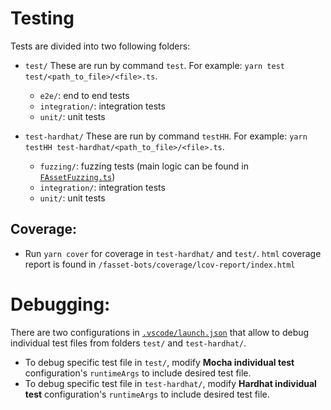 # Testing

Tests are divided into two following folders:

-   `test/` These are run by command `test`.
    For example: `yarn test test/<path_to_file>/<file>.ts`. 
    - `e2e/`: end to end tests 
    - `integration/`: integration tests 
    - `unit/`: unit tests

-   `test-hardhat/` These are run by command `testHH`.
    For example: `yarn testHH test-hardhat/<path_to_file>/<file>.ts`. 
    - `fuzzing/`: fuzzing tests (main logic can be found in [`FAssetFuzzing.ts`](../test-hardhat/fuzzing/FAssetFuzzing.ts)) 
    - `integration/`: integration tests 
    - `unit/`: unit tests

## Coverage:

-   Run `yarn cover` for coverage in `test-hardhat/` and `test/`. `html` coverage report is found in `/fasset-bots/coverage/lcov-report/index.html`

# Debugging:

There are two configurations in [`.vscode/launch.json`](.vscode/launch.json) that allow to debug individual test files from folders `test/` and `test-hardhat/`.

-   To debug specific test file in `test/`, modify **Mocha individual test** configuration's `runtimeArgs` to include desired test file.
-   To debug specific test file in `test-hardhat/`, modify **Hardhat individual test** configuration's `runtimeArgs` to include desired test file.
